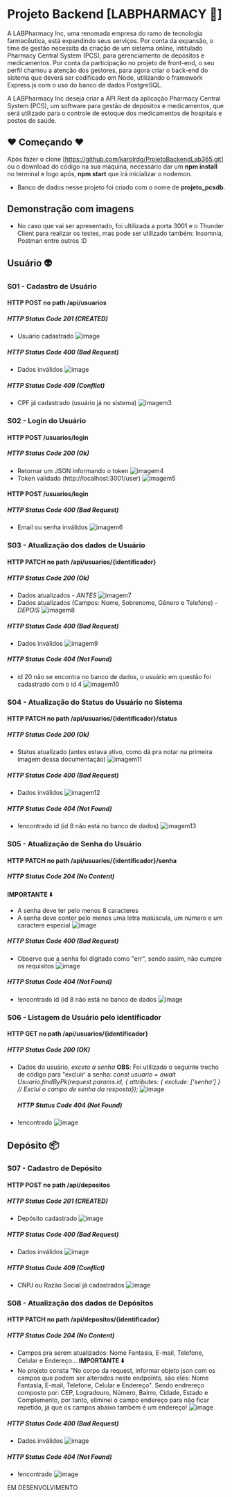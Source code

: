 
# Projeto Backend [LABPHARMACY 💊]

A LABPharmacy Inc, uma renomada empresa do ramo de tecnologia farmacêutica, está expandindo seus serviços. Por conta da expansão, o time de gestão necessita da criação de um sistema online, intitulado Pharmacy Central System (PCS), para gerenciamento de depósitos e medicamentos. Por conta da participação no projeto de front-end, o seu perfil chamou a atenção dos gestores, para agora criar o back-end do sistema que deverá ser codificado em Node, utilizando o framework Express.js com o uso do banco de dados PostgreSQL.

A LABPharmacy Inc deseja criar a API Rest da aplicação Pharmacy Central System (PCS), um software para gestão de depósitos e medicamentos, que será utilizado para o controle de estoque dos medicamentos de hospitais e postos de saúde.





## ❤️ Começando ❤️
Após fazer o clone [https://github.com/karolrdg/ProjetoBackendLab365.git] ou o download do código na sua máquina, necessário dar um **npm install** no terminal e logo após, **npm start** que irá inicializar o nodemon.
* Banco de dados nesse projeto foi criado com o nome de **projeto_pcsdb**.

## Demonstração com imagens
* No caso que vai ser apresentado, foi ultilizada a porta 3001 e o Thunder Client para realizar os testes, mas pode ser utilizado também: Insomnia, Postman entre outros :D
## Usuário 👽
### S01 - Cadastro de Usuário
#### HTTP POST no path /api/usuarios
##### HTTP Status Code 201 (CREATED)
* Usuário cadastrado 
![image](https://github.com/karolrdg/ProjetoBackendLab365/assets/87062322/05e35b77-7b79-435b-be08-d31e7bbdd0bd)

##### HTTP Status Code 400 (Bad Request)
* Dados inválidos
![image](https://github.com/karolrdg/ProjetoBackendLab365/assets/87062322/47c9953f-adaf-48a7-9fdf-37babeb25540)

##### HTTP Status Code 409 (Conflict)
* CPF já cadastrado (usuário já no sistema)
![imagem3](https://github.com/karolrdg/ProjetoBackendLab365/blob/main/src/img/conflict.jpg?raw=true)

### S02 - Login do Usuário
#### HTTP POST /usuarios/login
##### HTTP Status Code 200 (Ok)
* Retornar um JSON informando o token
![imagem4](https://github.com/karolrdg/ProjetoBackendLab365/blob/main/src/img/token.jpg?raw=true)
* Token validado (http://localhost:3001/user)
![imagem5](https://github.com/karolrdg/ProjetoBackendLab365/blob/main/src/img/tokenvalido.jpg?raw=true)
#### HTTP POST /usuarios/login
##### HTTP Status Code 400 (Bad Request)
* Email ou senha inválidos
![imagem6](https://github.com/karolrdg/ProjetoBackendLab365/blob/main/src/img/emailinva.jpg?raw=true)

### S03 - Atualização dos dados de Usuário
#### HTTP PATCH no path /api/usuarios/{identificador}
##### HTTP Status Code 200 (Ok)
* Dados atualizados - *ANTES*
![imagem7](https://github.com/karolrdg/ProjetoBackendLab365/blob/main/src/img/updatedadosantes.jpg?raw=true)
* Dados atualizados (Campos: Nome, Sobrenome, Gênero e Telefone) - *DEPOIS*
![imagem8](https://github.com/karolrdg/ProjetoBackendLab365/blob/main/src/img/updatedadosdepois.jpg?raw=true)
##### HTTP Status Code 400 (Bad Request)
* Dados inválidos
![imagem9](https://github.com/karolrdg/ProjetoBackendLab365/blob/main/src/img/400.jpg?raw=true)
##### HTTP Status Code 404 (Not Found) 
* id 20 não se encontra no banco de dados, o usuário em questão foi cadastrado com o id 4
![imagem10](https://github.com/karolrdg/ProjetoBackendLab365/blob/main/src/img/404.jpg?raw=true)

### S04 - Atualização do Status do Usuário no Sistema
#### HTTP PATCH no path /api/usuarios/{identificador}/status
##### HTTP Status Code 200 (Ok)
* Status atualizado (antes estava ativo, como dá pra notar na primeira imagem dessa documentação)
![imagem11](https://github.com/karolrdg/ProjetoBackendLab365/blob/main/src/img/userstatus200.jpg?raw=true)
##### HTTP Status Code 400 (Bad Request)
* Dados inválidos
![imagem12](https://github.com/karolrdg/ProjetoBackendLab365/blob/main/src/img/bad400status.jpg?raw=true)
##### HTTP Status Code 404 (Not Found) 
* !encontrado id (id 8 não está no banco de dados)
![imagem13](https://github.com/karolrdg/ProjetoBackendLab365/blob/main/src/img/notfoundstatususer.jpg?raw=true)

### S05 - Atualização de Senha do Usuário
#### HTTP PATCH no path /api/usuarios/{identificador}/senha
##### HTTP Status Code 204 (No Content)
**IMPORTANTE ⬇️**
* A senha deve ter pelo menos 8 caracteres
* A senha deve conter pelo menos uma letra maiúscula, um número e um caractere especial
   ![image](https://github.com/karolrdg/ProjetoBackendLab365/assets/87062322/fdf76511-7315-47c0-8048-d918897b140d)
  
##### HTTP Status Code 400 (Bad Request)
* Observe que a senha foi digitada como "err", sendo assim, não cumpre os requisitos
![image](https://github.com/karolrdg/ProjetoBackendLab365/assets/87062322/fc00b9e0-a4ab-4f74-bbaf-b86cedbdafa9)

##### HTTP Status Code 404 (Not Found)
* !encontrado id (id 8 não está no banco de dados
  ![image](https://github.com/karolrdg/ProjetoBackendLab365/assets/87062322/b5108541-ffe2-4893-a9e1-e25808e01f39)



### S06 - Listagem de Usuário pelo identificador
#### HTTP GET no path /api/usuarios/{identificador}
##### HTTP Status Code 200 (OK)
* Dados do usuário, *exceto a senha*
**OBS**: Foi utilizado o seguinte trecho de código para "excluir' a senha: *const usuario = await Usuario.findByPk(request.params.id, {
      attributes: { exclude: ['senha'] } // Exclui o campo de senha da resposta});*
  ![image](https://github.com/karolrdg/ProjetoBackendLab365/assets/87062322/a33afa2b-8e8c-4d89-90f7-65e2181d430b)
  ##### HTTP Status Code 404 (Not Found)
* !encontrado
![image](https://github.com/karolrdg/ProjetoBackendLab365/assets/87062322/2bbdafa1-3afe-446b-8891-b2137012ffe3)

## Depósito 📦
### S07 - Cadastro de Depósito
#### HTTP POST no path /api/depositos
##### HTTP Status Code 201 (CREATED)
* Depósito cadastrado
![image](https://github.com/karolrdg/ProjetoBackendLab365/assets/87062322/9b1f6dee-5bc3-4c1f-8660-0a97a7f80849)
##### HTTP Status Code 400 (Bad Request)
* Dados inválidos
![image](https://github.com/karolrdg/ProjetoBackendLab365/assets/87062322/12d517d3-adbe-42b9-aa0a-10cc4bc7a5b5)
##### HTTP Status Code 409 (Conflict)
* CNPJ ou Razão Social já cadastrados
![image](https://github.com/karolrdg/ProjetoBackendLab365/assets/87062322/b28e1521-ffe3-4621-8818-1ead8bc7e10a)

### S08 - Atualização dos dados de Depósitos
#### HTTP PATCH no path /api/depositos/{identificador}
##### HTTP Status Code 204 (No Content)
* Campos pra serem atualizados: Nome Fantasia, E-mail, Telefone, Celular e Endereço...
**IMPORTANTE ⬇️**
* No projeto consta "No corpo da request, informar objeto json com os campos que podem ser alterados neste endpoints, são eles: Nome Fantasia, E-mail, Telefone, Celular e Endereço". Sendo endrereço composto por: CEP, Logradouro, Número, Bairro, Cidade, Estado e Complemento, por tanto, eliminei o campo endereço para não ficar repetido, já que os campos abaixo também é um endereço!
![image](https://github.com/karolrdg/ProjetoBackendLab365/assets/87062322/da84c196-e8ce-416a-a5dc-0dae91120973)

##### HTTP Status Code 400 (Bad Request)
* Dados inválidos
![image](https://github.com/karolrdg/ProjetoBackendLab365/assets/87062322/0f734d2a-aeb6-4657-bdf6-ad54addcf357)

##### HTTP Status Code 404 (Not Found)
* !encontrado
  ![image](https://github.com/karolrdg/ProjetoBackendLab365/assets/87062322/8fe8d362-e860-4da6-9c2d-b6a4fcd9b966)


 
 




















EM DESENVOLVIMENTO

